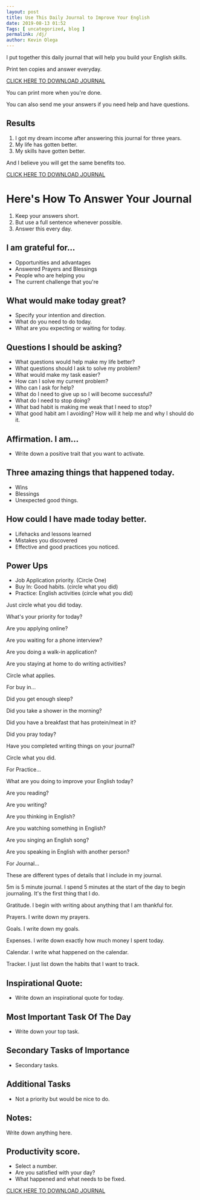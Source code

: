 ```yaml
--- 
layout: post 
title: Use This Daily Journal to Improve Your English
date: 2019-08-13 01:52
Tags: [ uncategorized, blog ]
permalink: /dj/ 
author: Kevin Olega 
--- 
```

I put together this daily journal that will help you build your English skills.

Print ten copies and answer everyday.

[CLICK HERE TO DOWNLOAD JOURNAL](https://www.dropbox.com/s/hpnsemfaxm7kjvv/CCTT%20Printable%20Daily%20Journal.pdf?dl=0)

You can print more when you're done.

You can also send me your answers if you need help and have questions.

## Results

1. I got my dream income after answering this journal for three years.
2. My life has gotten better.
3. My skills have gotten better.

And I believe you will get the same benefits too.


[CLICK HERE TO DOWNLOAD JOURNAL](https://www.dropbox.com/s/hpnsemfaxm7kjvv/CCTT%20Printable%20Daily%20Journal.pdf?dl=0)

# Here's How To Answer Your Journal

1. Keep your answers short.
2. But use a full sentence whenever possible.
3. Answer this every day.

## I am grateful for...

- Opportunities and advantages
- Answered Prayers and Blessings
- People who are helping you
- The current challenge that you're 

## What would make today great?

- Specify your intention and direction.
- What do you need to do today.
- What are you expecting or waiting for today.

## Questions I should be asking?

- What questions would help make my life better?
- What questions should I ask to solve my problem?
- What would make my task easier?
- How can I solve my current problem?
- Who can I ask for help?
- What do I need to give up so I will become successful?
- What do I need to stop doing?
- What bad habit is making me weak that I need to stop?
- What good habit am I avoiding? How will it help me and why I should do it.

## Affirmation. I am... 

- Write down a positive trait that you want to activate.

## Three amazing things that happened today.

- Wins
- Blessings
- Unexpected good things.

## How could I have made today better.

- Lifehacks and lessons learned
- Mistakes you discovered
- Effective and good practices you noticed.

## Power Ups

- Job Application priority. (Circle One)
- Buy In: Good habits. (circle what you did)
- Practice: English activities (circle what you did)

Just circle what you did today.

What's your priority for today?

Are you applying online?

Are you waiting for a phone interview?

Are you doing a walk-in application?

Are you staying at home to do writing activities?

Circle what applies.

For buy in...

Did you get enough sleep?

Did you take a shower in the morning?

Did you have a breakfast that has protein/meat in it?

Did you pray today?

Have you completed writing things on your journal?

Circle what you did.

For Practice...

What are you doing to improve your English today?

Are you reading?

Are you writing?

Are you thinking in English?

Are you watching something in English?

Are you singing an English song?

Are you speaking in English with another person?

For Journal...

These are different types of details that I include in my journal.

5m is 5 minute journal. I spend 5 minutes at the start of the day to 
begin journaling. It's the first thing that I do.

Gratitude. I begin with writing about anything that I am thankful for.

Prayers. I write down my prayers.

Goals. I write down my goals.

Expenses. I write down exactly how much money I spent today.

Calendar. I write what happened on the calendar.

Tracker. I just list down the habits that I want to track.

## Inspirational Quote:

- Write down an inspirational quote for today.


## Most Important Task Of The Day

- Write down your top task.

## Secondary Tasks of Importance

- Secondary tasks.

## Additional Tasks

- Not a priority but would be nice to do.

## Notes:

Write down anything here.

## Productivity score.

- Select a number.
- Are you satisfied with your day?
- What happened and what needs to be fixed.


[CLICK HERE TO DOWNLOAD JOURNAL](https://www.dropbox.com/s/hpnsemfaxm7kjvv/CCTT%20Printable%20Daily%20Journal.pdf?dl=0)